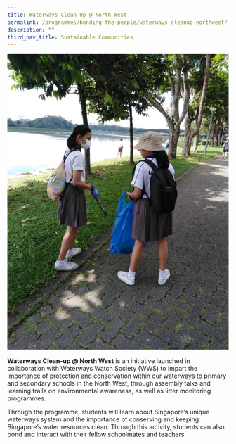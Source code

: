 ```yaml
---
title: Waterways Clean Up @ North West
permalink: /programmes/bonding-the-people/waterways-cleanup-northwest/
description: ""
third_nav_title: Sustainable Communities
---
```

![](/images/Programmes/Green%20Living/Waterways%20Clean%20Up.jpg)

**Waterways Clean-up @ North West** is an initiative launched in collaboration with Waterways Watch Society (WWS) to impart the importance of protection and conservation within our waterways to primary and secondary schools in the North West, through assembly talks and learning trails on environmental awareness, as well as litter monitoring programmes. 

Through the programme, students will learn about Singapore’s unique waterways system and the importance of conserving and keeping Singapore’s water resources clean. Through this activity, students can also bond and interact with their fellow schoolmates and teachers.